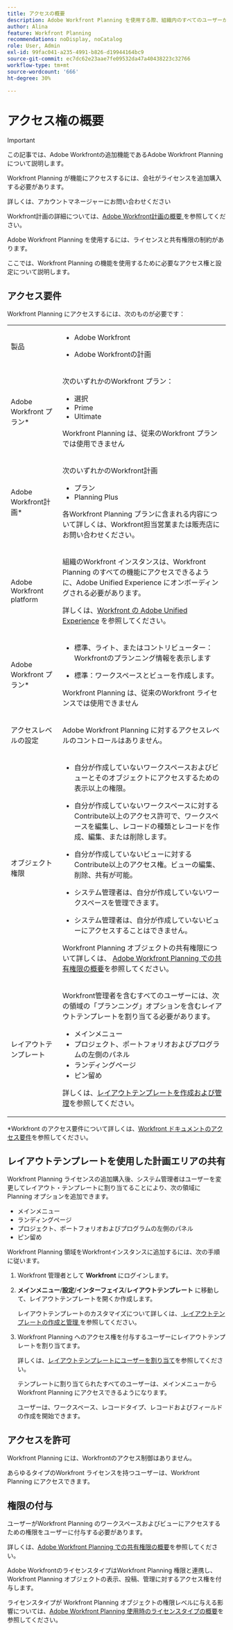 ```yaml
---
title: アクセスの概要
description: Adobe Workfront Planning を使用する際、組織内のすべてのユーザーが同じアクセス権と権限を持っているわけではありません。 ここでは、Adobe Workfront Planning の機能を使用するために必要になるアクセス権およびアクセス権について説明します。
author: Alina
feature: Workfront Planning
recommendations: noDisplay, noCatalog
role: User, Admin
exl-id: 99fac041-a235-4991-b826-d19944164bc9
source-git-commit: ec7dc62e23aae7fe09532da47a40438223c32766
workflow-type: tm+mt
source-wordcount: '666'
ht-degree: 30%

---
```



# アクセス権の概要

<!--do not use the snippet for IMPORTANT , as it links to this article-->

>[!IMPORTANT]
>
>この記事では、Adobe Workfrontの追加機能であるAdobe Workfront Planning について説明します。
>
>Workfront Planning が機能にアクセスするには、会社がライセンスを追加購入する必要があります。
>
>詳しくは、アカウントマネージャーにお問い合わせください
>
>Workfront計画の詳細については、[Adobe Workfront計画の概要 ](/help/quicksilver/planning/general/planning-overview.md) を参照してください。

Adobe Workfront Planning を使用するには、ライセンスと共有権限の制約があります。

ここでは、Workfront Planning の機能を使用するために必要なアクセス権と設定について説明します。

## アクセス要件

<!--do not collapse the access requirements below - this is the main article about Access overview-->

<!--*********ensure that the link ^^^^^^^^below^^^^^^^^ to Workfront Pricing and Packaging now also includes information about Workfront Planning. If not, talk with Lauren S.***************-->

Workfront Planning にアクセスするには、次のものが必要です：

<table style="table-layout:auto">
 <col>
 </col>
 <col>
 </col>
 <tbody>
    <tr>
<tr>
<td>
   <p> 製品</p> </td>
   <td>
   <ul><li><p> Adobe Workfront</p></li>
   <li><p> Adobe Workfrontの計画<p></li></ul></td>
  </tr>  
 <tr>
   <td role="rowheader"><p>Adobe Workfront プラン*</p></td>
   <td>
<p>次のいずれかのWorkfront プラン：</p>
<ul><li>選択</li>
<li>Prime</li>
<li>Ultimate</li></ul>
<p>Workfront Planning は、従来のWorkfront プランでは使用できません</p>
   </td>

<tr>
   <td role="rowheader"><p>Adobe Workfront計画*</p></td>
   <td>
<p>次のいずれかのWorkfront計画</p>
<ul><li>プラン</li>
<li>Planning Plus</li>
</ul>
<p>各Workfront Planning プランに含まれる内容について詳しくは、Workfront担当営業または販売店にお問い合わせください。 </p>
   </td>

<tr>
   <td role="rowheader"><p>Adobe Workfront platform</p></td>
   <td>
<p>組織のWorkfront インスタンスは、Workfront Planning のすべての機能にアクセスできるように、Adobe Unified Experience にオンボーディングされる必要があります。</p>
<p>詳しくは、<a href="/help/quicksilver/workfront-basics/navigate-workfront/workfront-navigation/adobe-unified-experience.md">Workfront の Adobe Unified Experience</a> を参照してください。 </p>
   </td>

</tr>
  </tr>
  <tr>
   <td role="rowheader"><p>Adobe Workfront プラン*</p></td>
   <td>
   <ul><li><p>標準、ライト、またはコントリビューター：Workfrontのプランニング情報を表示します</p></li>
   <li><p>標準：ワークスペースとビューを作成します。</p></li></ul>
   <p>Workfront Planning は、従来のWorkfront ライセンスでは使用できません</p>
  </td>
  </tr>
  <tr>
   <td role="rowheader"><p>アクセスレベルの設定</p></td>
   <td> <p>Adobe Workfront Planning に対するアクセスレベルのコントロールはありません。</p>  
</td>
  </tr>
<tr>
   <td role="rowheader"><p>オブジェクト権限</p></td>
   <td>
   <ul>
   <li><p>自分が作成していないワークスペースおよびビューとそのオブジェクトにアクセスするための表示以上の権限。</p></li>
   <li><p>自分が作成していないワークスペースに対するContribute以上のアクセス許可で、ワークスペースを編集し、レコードの種類とレコードを作成、編集、または削除します。</p></li>
   <li><p>自分が作成していないビューに対するContribute以上のアクセス権。ビューの編集、削除、共有が可能。</p>
   </li>
    <li><p>システム管理者は、自分が作成していないワークスペースを管理できます。 </p></li>
    <li><p>システム管理者は、自分が作成していないビューにアクセスすることはできません。 </p></li></ul>
   <p>Workfront Planning オブジェクトの共有権限について詳しくは、
<a href="/help/quicksilver/planning/access/sharing-permissions-overview.md">Adobe Workfront Planning での共有権限の概要</a>を参照してください。 
  </td>
  </tr>
<tr>
   <td role="rowheader"><p>レイアウトテンプレート</p></td>
   <td> <p>Workfront管理者を含むすべてのユーザーには、次の領域の「プランニング」オプションを含むレイアウトテンプレートを割り当てる必要があります。</p>
   <ul><li>メインメニュー</li>
   <li>プロジェクト、ポートフォリオおよびプログラムの左側のパネル</li>
   <li>ランディングページ</li>
   <li>ピン留め</li></ul>
   <p>詳しくは、<a href="/help/quicksilver/administration-and-setup/customize-workfront/use-layout-templates/create-and-manage-layout-templates.md">レイアウトテンプレートを作成および管理</a>を参照してください。</p> 
</td>
  </tr>
 </tbody>
</table>

*Workfront のアクセス要件について詳しくは、[Workfront ドキュメントのアクセス要件](/help/quicksilver/administration-and-setup/add-users/access-levels-and-object-permissions/access-level-requirements-in-documentation.md)を参照してください。


<!--Acccess and permissions before GA (OLD): 

You must have the following to be able to access Workfront Planning:

<table style="table-layout:auto">
 <col>
 </col>
 <col>
 </col>
 <tbody>
    <tr>
<tr>
<td>
   <p> Product</p> </td>
   <td>
   <p> Adobe Workfront</p> </td>
  </tr>  
 <td role="rowheader"><p>Adobe Workfront agreement</p></td>
   <td>
<p>Your organization must be enrolled in the early access stage for Workfront Planning </p>
   </td>
  </tr>
  <tr>
   <td role="rowheader"><p>Adobe Workfront plan</p></td>
   <td>
<p>Any</p>
   </td>
  </tr>
  <tr>
   <td role="rowheader"><p>Adobe Workfront license*</p></td>
   <td>
   <p>Any, to view Workfront planning information</p>
   <p>To create workspaces, you must have the following license:</p>
   <ul>
   <li>
   New: Standard
   </li>
   <li>
   Current: Plan
   </li>
   </ul>
  </td>
  </tr>
  <tr>
   <td role="rowheader"><p>Access level configuration</p></td>
   <td> <p>There are no access level controls for Adobe Workfront Planning</p>  
</td>
  </tr>
<tr>
   <td role="rowheader"><p>Object permissions</p></td>
   <td>
   <p>Contribute or higher permissions to workspaces and views that you did not create to edit, delete, and share them, and to create, edit, or delete record types and records.</p>
    <p>System Administrators can manage workspaces they did not create. </p>
    <p>System Administrators cannot manage views they did not create. </p>
   <p>For information about sharing permissions for Workfront Planning objects, see  
   <a href="/help/quicksilver/planning/access/sharing-permissions-overview.md">Overview of sharing permissions in Adobe Workfront Planning</a> 
  </td>
  </tr>
<tr>
   <td role="rowheader"><p>Layout template</p></td>
   <td> <p>All users, including Workfront administrators,  must be assigned a layout template that includes the Planning area in the Main Menu. </p> <p>For information, see <a href="../../administration-and-setup/customize-workfront/use-layout-templates/customize-main-menu.md">Customize the Main Menu using a layout template</a> and and <a href="../../administration-and-setup/customize-workfront/use-layout-templates/assign-users-to-layout-template.md">Assign users to a layout template</a>. </p>  
</td>
  </tr>
 </tbody>
</table>

*For more information about Workfront access requirements, see [Access requirements in Workfront documentation](/help/quicksilver/administration-and-setup/add-users/access-levels-and-object-permissions/access-level-requirements-in-documentation.md).  -->

## レイアウトテンプレートを使用した計画エリアの共有

<!--First, contact your account manager to obtain access to the current Workfront Planning program.-->

Workfront Planning ライセンスの追加購入後、システム管理者はユーザーを変更してレイアウト・テンプレートに割り当てることにより、次の領域に Planning オプションを追加できます。

* メインメニュー
* ランディングページ
* プロジェクト、ポートフォリオおよびプログラムの左側のパネル
* ピン留め

Workfront Planning 領域をWorkfrontインスタンスに追加するには、次の手順に従います。

1. Workfront 管理者として **Workfront** にログインします。

1. **メインメニュー**/**設定**/**インターフェイス**/**レイアウトテンプレート** に移動して、レイアウトテンプレートを開くか作成します。

   レイアウトテンプレートのカスタマイズについて詳しくは、[ レイアウトテンプレートの作成と管理 ](/help/quicksilver/administration-and-setup/customize-workfront/use-layout-templates/create-and-manage-layout-templates.md) を参照してください。

1. Workfront Planning へのアクセス権を付与するユーザーにレイアウトテンプレートを割り当てます。

   詳しくは、[レイアウトテンプレートにユーザーを割り当て](/help/quicksilver/administration-and-setup/customize-workfront/use-layout-templates/assign-users-to-layout-template.md)を参照してください。

   テンプレートに割り当てられたすべてのユーザーは、メインメニューから Workfront Planning にアクセスできるようになります。

   ユーザーは、ワークスペース、レコードタイプ、レコードおよびフィールドの作成を開始できます。

## アクセスを許可

Workfront Planning には、Workfrontのアクセス制御はありません。

あらゆるタイプのWorkfront ライセンスを持つユーザーは、Workfront Planning にアクセスできます。

<!--For information about granting access in Workfront, see [Create and modify custom access levels](/help/quicksilver/administration-and-setup/add-users/configure-and-grant-access/create-modify-access-levels.md). -->

## 権限の付与

ユーザーがWorkfront Planning のワークスペースおよびビューにアクセスするための権限をユーザーに付与する必要があります。

詳しくは、[Adobe Workfront Planning での共有権限の概要](/help/quicksilver/planning/access/sharing-permissions-overview.md)を参照してください。

Adobe WorkfrontのライセンスタイプはWorkfront Planning 権限と連携し、Workfront Planning オブジェクトの表示、投稿、管理に対するアクセス権を付与します。

ライセンスタイプが Workfront Planning オブジェクトの権限レベルに与える影響については、[Adobe Workfront Planning 使用時のライセンスタイプの概要](/help/quicksilver/planning/access/license-type-overview.md)を参照してください。


